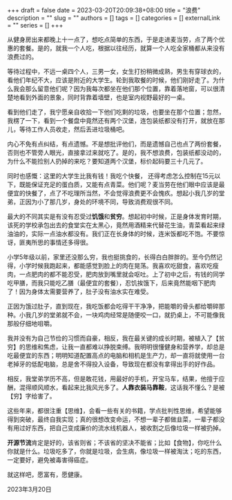 +++
draft = false
date = 2023-03-20T20:09:38+08:00
title = "浪费"
description = ""
slug = ""
authors = []
tags = []
categories = []
externalLink = ""
series = []
+++

从健身房出来都晚上十一点了，想吃点简单的东西，于是走进麦当劳，点了两个优惠的套餐。是的，就我一个人吃，根据以往经历，就算一个人吃全家桶都从来没有浪费过的。

等待过程中，不远一桌四个人，三男一女，女生打扮稍微成熟，男生有穿球衣的，看他们年纪不大，应该是附近的大学生。轮到我取餐的时候，他们刚好走了。为什么我会那么留意他们呢？因为我每次都坐在他们那个位置，靠着落地窗，可以很清楚地看到外面的景象，同时背靠着墙壁，也是室内视野最好的一桌。

看到他们走了，我宁愿亲自收拾一下他们吃剩的垃圾，也要坐在那个位置；忽然，我楞了一下，看到一个餐盘中竟然还有两个汉堡，连包装纸都没有打开，就放在那儿，等待工作人员收走，然后丢进垃圾桶吧。


内心不免有点纠结，有点遗憾。不是想批评他们，而是遗憾自己也点了两份套餐，否则也不管旁人眼光，直接拿过来就吃了。是的，我不想浪费，包装纸都没动的，为什么不能捡别人扔掉的来吃？要知道两个汉堡，标价起码要三十几元了。

同时也感慨：这里的大学生比我有钱！我吃个快餐， 还得考虑怎么控制在15元以下，既能保证充足的蛋白质，又能有点青菜。他们呢？麦当劳在他们眼中应该是最便宜的快餐了，点了不吃理所当然，不会觉得浪费更不会愧疚。想起小我几岁的堂弟，正因为小了那几岁，身处的环境不同，导致消费观很不同。

最大的不同其实是有没有忍受过**饥饿**和**贫穷**。想起初中时候，正是身体发育时期，该死的学校承包出去的食堂实在太黑心，竟然用酒精来代替花生油，青菜看起来绿油油的，实际一点油水都没有。我们正在长身体的时候，连米饭都吃不饱。不要惊讶，匪夷所思的事情还多得很。

小学5年级以前，家里还没那么穷，我也挺挑食的，长得白白胖胖的。至今仍然记得，小学时候我跑起来，都能感觉到脸上的肉在晃荡。我喜欢吃甜食，喜欢吃瘦肉，一点肥肉的都不能忍受，肥肉放到嘴里就会呕吐。上了初中之后，有钱的同学吃甲膳，而我只能吃乙膳（最便宜的套餐），忍饥挨饿下，后来竟然能咽下肥肉了！因为身体太需要营养了，肚子没有油水实在难受。

正因为饿过肚子，直到现在，我吃饭都会吃得干干净净，把能嚼的骨头都给嚼碎那种。小我几岁的堂弟就不会，一块鸡肉经常是随便咬一口，就扔桌上，不可能像我那般仔细地咀嚼。

我并没有为自己节俭的习惯而自豪，相反，我在最关键的成长时期，被植入了【贫穷】的思维和焦虑，让我一直都难以挣脱束缚。我明明很懂健身和营养学，却总是吃最便宜的东西；明明知道配置高点的电脑和相机是生产力，却一直将就使用一台老掉牙的低配电脑，总是舍不得投入设备，导致现在都没有拿得出手的好作品。

相反，我堂弟学历不高，但是敢花钱，用最好的手机，开宝马车，结果，他擅于应酬，混得顺风顺水，看起来比我风光多了。**人靠衣装马靠鞍**，这话我不懂么？是被【穷】字给害了。

这些年来，都很注重【思维】，会看一些有关的书籍，学点批判性思维，希望能够得到突破，最终自我实现；真的很想改变命运，不想一辈子都做韭菜，一辈子都没有用过好东西，把自己变成廉价的流水线机器人，被收割之后像垃圾一样被扔掉。

**开源节流**肯定是好的，该省则省；不该省的坚决不能省；比如【食物】，你吃什么你就是什么。垃圾吃多了，你就是垃圾，会生病，像垃圾一样被淘汰；吃的东西，一定要好，避免被毒害得癌症。

就这样吧，愿富有，愿健康。

2023年3月20日